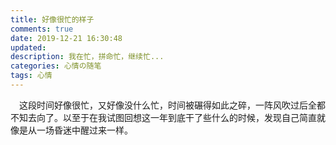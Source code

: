 ```yaml
---
title: 好像很忙的样子
comments: true
date: 2019-12-21 16:30:48
updated:
description: 我在忙，拼命忙，继续忙...
categories: 心情の随笔
tags: 心情
---
```




&emsp;这段时间好像很忙，又好像没什么忙，时间被碾得如此之碎，一阵风吹过后全都不知去向了。以至于在我试图回想这一年到底干了些什么的时候，发现自己简直就像是从一场昏迷中醒过来一样。

